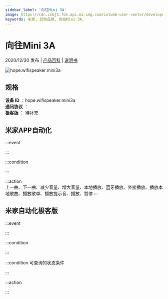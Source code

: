 ```yaml
---
sidebar_label: '向往Mini 3A'
image: https://cdn.cnbj1.fds.api.mi-img.com/iotweb-user-center/developer_1679048937498UJAUYfxE.png?GalaxyAccessKeyId=AKVGLQWBOVIRQ3XLEW&Expires=9223372036854775807&Signature=AvhqvwwfFcA+JEDm2fym41lbDCc=
keywords: 米家, 其他品牌, 向往Mini 3A, 
---
```

# 向往Mini 3A

2020/12/30 发布 | [产品百科](https://home.mi.com/webapp/content/baike/product/index.html?model=hope.wifispeaker.mini3a/) | [说明书](https://home.mi.com/views/introduction.html?model=hope.wifispeaker.mini3a&region=cn)

![hope.wifispeaker.mini3a](https://cdn.cnbj1.fds.api.mi-img.com/iotweb-user-center/developer_1679048937498UJAUYfxE.png?GalaxyAccessKeyId=AKVGLQWBOVIRQ3XLEW&Expires=9223372036854775807&Signature=AvhqvwwfFcA+JEDm2fym41lbDCc=)

## 规格  
> 
**设备 ID** ：hope.wifispeaker.mini3a  
**通讯协议** ：  
**极客版**  ： 待补充 


## 米家APP自动化  

:::event  

:::

:::condition  

:::

:::action   
上一曲、下一曲、减少音量、增大音量、本地播放、蓝牙播放、外接播放、播放本地歌曲、播放歌单、播放提示音、播放、暂停
:::

## 米家自动化极客版  

:::event  

:::

:::condition  

:::

:::condition 可查询的状态条件  

:::

:::action  

:::

        
